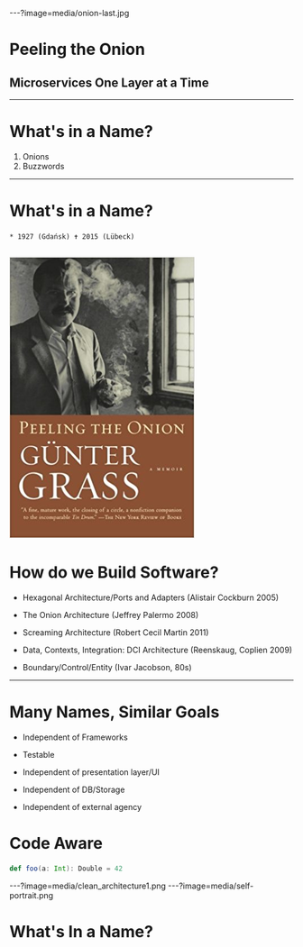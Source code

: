 ---?image=media/onion-last.jpg
# Peeling the Onion
## Microservices One Layer at a Time
---
# What's in a Name?

1. Onions
2. Buzzwords
---
# What's in a Name?
`* 1927 (Gdańsk)
✝ 2015 (Lübeck)`

![Logo](media/grass.jpg)
---
# How do we Build Software?
* Hexagonal Architecture/Ports and Adapters (Alistair Cockburn 2005)

* The Onion Architecture (Jeffrey Palermo 2008)

* Screaming Architecture (Robert Cecil Martin 2011)

* Data, Contexts, Integration: DCI Architecture (Reenskaug, Coplien 2009)

* Boundary/Control/Entity (Ivar Jacobson, 80s)

---
# Many Names, Similar Goals
* Independent of Frameworks

* Testable

* Independent of presentation layer/UI

* Independent of DB/Storage

* Independent of external agency

# Code Aware
```scala
def foo(a: Int): Double = 42
```
---?image=media/clean_architecture1.png
---?image=media/self-portrait.png 
# What's In a Name?

